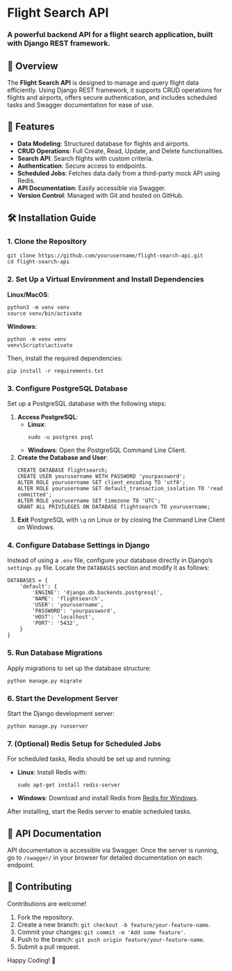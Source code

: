 <!DOCTYPE html>
<html lang="en">
<head>
    <meta charset="UTF-8">
    <meta name="viewport" content="width=device-width, initial-scale=1.0">
</head>
<body>
    <h1>Flight Search API</h1>
    <h3>A powerful backend API for a flight search application, built with Django REST framework.</h3>
    <h2>📖 Overview</h2>
    <p>The <strong>Flight Search API</strong> is designed to manage and query flight data efficiently. Using Django REST framework, it supports CRUD operations for flights and airports, offers secure authentication, and includes scheduled tasks and Swagger documentation for ease of use.</p>
    <h2>🚀 Features</h2>
    <ul>
        <li><strong>Data Modeling</strong>: Structured database for flights and airports.</li>
        <li><strong>CRUD Operations</strong>: Full Create, Read, Update, and Delete functionalities.</li>
        <li><strong>Search API</strong>: Search flights with custom criteria.</li>
        <li><strong>Authentication</strong>: Secure access to endpoints.</li>
        <li><strong>Scheduled Jobs</strong>: Fetches data daily from a third-party mock API using Redis.</li>
        <li><strong>API Documentation</strong>: Easily accessible via Swagger.</li>
        <li><strong>Version Control</strong>: Managed with Git and hosted on GitHub.</li>
    </ul>
    <h2>🛠️ Installation Guide</h2>
    <h3>1. Clone the Repository</h3>
    <pre><code>git clone https://github.com/yourusername/flight-search-api.git
cd flight-search-api</code></pre>
    <h3>2. Set Up a Virtual Environment and Install Dependencies</h3>
    <p><strong>Linux/MacOS</strong>:</p>
    <pre><code>python3 -m venv venv
source venv/bin/activate</code></pre>
    <p><strong>Windows</strong>:</p>
    <pre><code>python -m venv venv
venv\Scripts\activate</code></pre>
    <p>Then, install the required dependencies:</p>
    <pre><code>pip install -r requirements.txt</code></pre>
    <h3>3. Configure PostgreSQL Database</h3>
    <p>Set up a PostgreSQL database with the following steps:</p>
    <ol>
        <li><strong>Access PostgreSQL</strong>:
            <ul>
                <li><strong>Linux</strong>: <pre><code>sudo -u postgres psql</code></pre></li>
                <li><strong>Windows</strong>: Open the PostgreSQL Command Line Client.</li>
            </ul>
        </li>
        <li><strong>Create the Database and User</strong>:
            <pre><code>CREATE DATABASE flightsearch;
CREATE USER yourusername WITH PASSWORD 'yourpassword';
ALTER ROLE yourusername SET client_encoding TO 'utf8';
ALTER ROLE yourusername SET default_transaction_isolation TO 'read committed';
ALTER ROLE yourusername SET timezone TO 'UTC';
GRANT ALL PRIVILEGES ON DATABASE flightsearch TO yourusername;</code></pre>
        </li>
        <li><strong>Exit</strong> PostgreSQL with <code>\q</code> on Linux or by closing the Command Line Client on Windows.</li>
    </ol>
    <h3>4. Configure Database Settings in Django</h3>
    <p>Instead of using a <code>.env</code> file, configure your database directly in Django’s <code>settings.py</code> file. Locate the <code>DATABASES</code> section and modify it as follows:</p>
    <pre><code>DATABASES = {
    'default': {
        'ENGINE': 'django.db.backends.postgresql',
        'NAME': 'flightsearch',
        'USER': 'yourusername',
        'PASSWORD': 'yourpassword',
        'HOST': 'localhost',
        'PORT': '5432',
    }
}</code></pre>
    <h3>5. Run Database Migrations</h3>
    <p>Apply migrations to set up the database structure:</p>
    <pre><code>python manage.py migrate</code></pre>
    <h3>6. Start the Development Server</h3>
    <p>Start the Django development server:</p>
    <pre><code>python manage.py runserver</code></pre>
    <h3>7. (Optional) Redis Setup for Scheduled Jobs</h3>
    <p>For scheduled tasks, Redis should be set up and running:</p>
    <ul>
        <li><strong>Linux</strong>: Install Redis with: <pre><code>sudo apt-get install redis-server</code></pre></li>
        <li><strong>Windows</strong>: Download and install Redis from <a href="https://github.com/tporadowski/redis/releases">Redis for Windows</a>.</li>
    </ul>
    <p>After installing, start the Redis server to enable scheduled tasks.</p>
    <h2>📄 API Documentation</h2>
    <p>API documentation is accessible via Swagger. Once the server is running, go to <code>/swagger/</code> in your browser for detailed documentation on each endpoint.</p>
    <h2>🤝 Contributing</h2>
    <p>Contributions are welcome!</p>
    <ol>
        <li>Fork the repository.</li>
        <li>Create a new branch: <code>git checkout -b feature/your-feature-name</code>.</li>
        <li>Commit your changes: <code>git commit -m 'Add some feature'</code>.</li>
        <li>Push to the branch: <code>git push origin feature/your-feature-name</code>.</li>
        <li>Submit a pull request.</li>
    </ol>
    <p>Happy Coding! 🚀</p>
</body>
</html>

